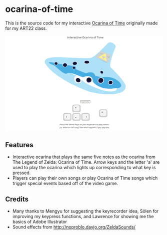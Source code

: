 # ocarina-of-time
This is the source code for my interactive [Ocarina of Time](https://whiteplums.github.io/ocarina-of-time/index.html) originally made for my ART22 class.

![ScreenShot](images/preview.png)

## Features
- Interactive ocarina that plays the same five notes as the ocarina from The Legend of Zelda: Ocarina of Time. Arrow
keys and the letter 'a' are used to play the ocarina which lights up corresponding to what key is pressed.
- Players can play their own songs or play Ocarina of Time songs which trigger special events based off of the video game.

## Credits
- Many thanks to Mengyu for suggesting the keyrecorder idea, Sölen for improving my keypress functions, and Lawrence for showing me the basics of Adobe Illustrator
- Sound effects from http://noproblo.dayjo.org/ZeldaSounds/
